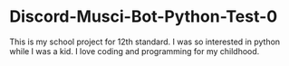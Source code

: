 # Discord-Musci-Bot-Python-Test-0
This is my school project for 12th standard. I was so interested in python while I was a kid. I love coding and programming for my childhood.
